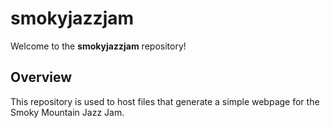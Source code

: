 # smokyjazzjam

Welcome to the **smokyjazzjam** repository!

## Overview

This repository is used to host files that generate a simple webpage for the Smoky Mountain Jazz Jam.

